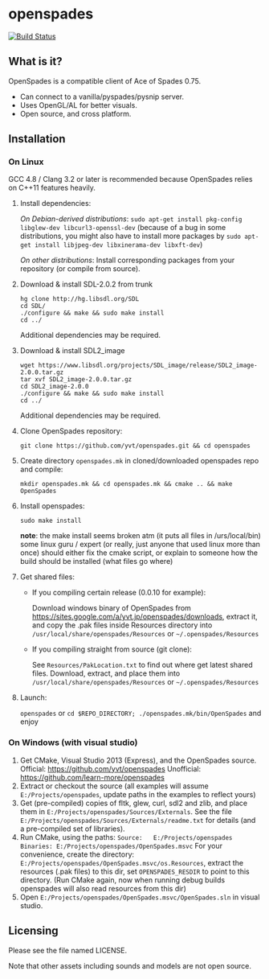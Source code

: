 openspades
====================================================================================================

[![Build Status](https://travis-ci.org/yvt/openspades.png?branch=master)](https://travis-ci.org/yvt/openspades)

What is it?
----------------------------------------------------------------------------------------------------

OpenSpades is a compatible client of Ace of Spades 0.75.

* Can connect to a vanilla/pyspades/pysnip server.
* Uses OpenGL/AL for better visuals.
* Open source, and cross platform.

Installation
----------------------------------------------------------------------------------------------------

### On Linux

GCC 4.8 / Clang 3.2 or later is recommended because OpenSpades relies on C++11 features heavily.

1. Install dependencies:

   *On Debian-derived distributions*: 
    ```sudo apt-get install pkg-config libglew-dev libcurl3-openssl-dev``` (because of a bug in some distributions, you might also
   have to install more packages by ```sudo apt-get install libjpeg-dev libxinerama-dev libxft-dev```)


   *On other distributions*: 
   Install corresponding packages from your repository (or compile from source).
   
2. Download & install SDL-2.0.2 from trunk 
   ```
   hg clone http://hg.libsdl.org/SDL
   cd SDL/
   ./configure && make && sudo make install
   cd ../
   ```
   Additional dependencies may be required.

3. Download & install SDL2_image 
   ```
   wget https://www.libsdl.org/projects/SDL_image/release/SDL2_image-2.0.0.tar.gz
   tar xvf SDL2_image-2.0.0.tar.gz
   cd SDL2_image-2.0.0
   ./configure && make && sudo make install
   cd ../
   ```
   Additional dependencies may be required.

4. Clone OpenSpades repository:

   ```git clone https://github.com/yvt/openspades.git && cd openspades```

5. Create directory `openspades.mk` in cloned/downloaded openspades repo and compile:

   ```mkdir openspades.mk && cd openspades.mk && cmake .. && make OpenSpades```

6. Install openspades: 

   ```sudo make install```
   
   **note**: the make install seems broken atm (it puts all files in /urs/local/bin)
   some linux guru / expert (or really, just anyone that used linux more than once) should either fix the
   cmake script, or explain to someone how the build should be installed (what files go where)

7. Get shared files: 
   * If you compiling certain release (0.0.10 for example): 

      Download windows binary of OpenSpades from
      https://sites.google.com/a/yvt.jp/openspades/downloads, extract it, and copy the .pak files
      inside Resources directory into `/usr/local/share/openspades/Resources` or
      `~/.openspades/Resources`
   * If you compiling straight from source (git clone):

      See `Resources/PakLocation.txt` to find out where get latest shared files.
      Download, extract, and place them into `/usr/local/share/openspades/Resources` or
      `~/.openspades/Resources`

8. Launch:

   `openspades` or `cd $REPO_DIRECTORY; ./openspades.mk/bin/OpenSpades` and enjoy


### On Windows (with visual studio)

1. Get CMake, Visual Studio 2013 (Express), and the OpenSpades source.
   Official: https://github.com/yvt/openspades
   Unofficial: https://github.com/learn-more/openspades
2. Extract or checkout the source (all examples will assume ```E:/Projects/openspades```, update paths in the examples to reflect yours)
3. Get (pre-compiled) copies of fltk, glew, curl, sdl2 and zlib, and place them in ```E:/Projects/openspades/Sources/Externals```.
   See the file ```E:/Projects/openspades/Sources/Externals/readme.txt``` for details (and a pre-compiled set of libraries).
4. Run CMake, using the paths:
   ```Source:   E:/Projects/openspades```
   ```Binaries: E:/Projects/openspades/OpenSpades.msvc```
   For your convenience, create the directory: ```E:/Projects/openspades/OpenSpades.msvc/os.Resources```, extract the resources (.pak files) to this dir,
   set ```OPENSPADES_RESDIR``` to point to this directory. (Run CMake again, now when running debug builds openspades will also read resources from this dir)
5. Open ```E:/Projects/openspades/OpenSpades.msvc/OpenSpades.sln``` in visual studio.

Licensing
----------------------------------------------------------------------------------------------------
Please see the file named LICENSE.

Note that other assets including sounds and models are not open source.
